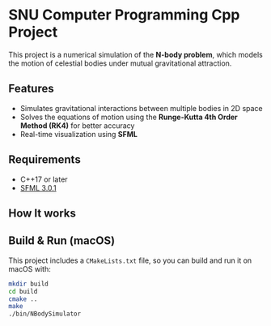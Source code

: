 # SNU Computer Programming Cpp Project
This project is a numerical simulation of the **N-body problem**, which models the motion of celestial bodies under mutual gravitational attraction.

## Features

- Simulates gravitational interactions between multiple bodies in 2D space
- Solves the equations of motion using the **Runge-Kutta 4th Order Method (RK4)** for better accuracy
- Real-time visualization using **SFML**

## Requirements

- C++17 or later
- [SFML 3.0.1](https://www.sfml-dev.org/)

## How It works


## Build & Run (macOS)

This project includes a `CMakeLists.txt` file, so you can build and run it on macOS with:

```Bash
mkdir build
cd build
cmake ..
make
./bin/NBodySimulator
```
